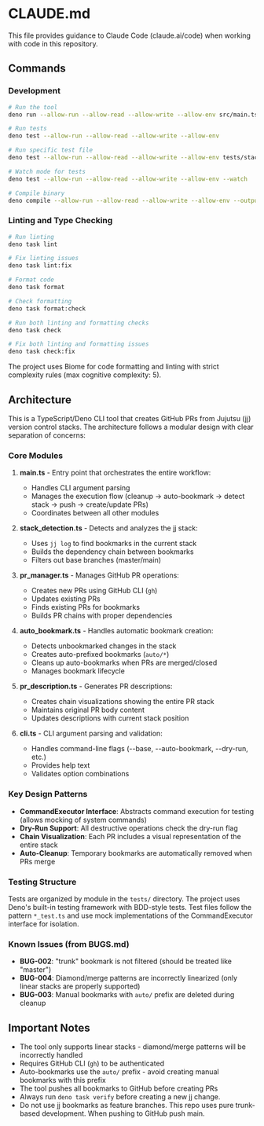 # CLAUDE.md

This file provides guidance to Claude Code (claude.ai/code) when working with code in this repository.

## Commands

### Development
```bash
# Run the tool
deno run --allow-run --allow-read --allow-write --allow-env src/main.ts

# Run tests
deno test --allow-run --allow-read --allow-write --allow-env

# Run specific test file
deno test --allow-run --allow-read --allow-write --allow-env tests/stack_detection_test.ts

# Watch mode for tests
deno test --allow-run --allow-read --allow-write --allow-env --watch

# Compile binary
deno compile --allow-run --allow-read --allow-write --allow-env --output jj-stack-prs src/main.ts
```

### Linting and Type Checking
```bash
# Run linting
deno task lint

# Fix linting issues
deno task lint:fix

# Format code
deno task format

# Check formatting
deno task format:check

# Run both linting and formatting checks
deno task check

# Fix both linting and formatting issues
deno task check:fix
```

The project uses Biome for code formatting and linting with strict complexity rules (max cognitive complexity: 5).

## Architecture

This is a TypeScript/Deno CLI tool that creates GitHub PRs from Jujutsu (jj) version control stacks. The architecture follows a modular design with clear separation of concerns:

### Core Modules

1. **main.ts** - Entry point that orchestrates the entire workflow:
   - Handles CLI argument parsing
   - Manages the execution flow (cleanup → auto-bookmark → detect stack → push → create/update PRs)
   - Coordinates between all other modules

2. **stack_detection.ts** - Detects and analyzes the jj stack:
   - Uses `jj log` to find bookmarks in the current stack
   - Builds the dependency chain between bookmarks
   - Filters out base branches (master/main)

3. **pr_manager.ts** - Manages GitHub PR operations:
   - Creates new PRs using GitHub CLI (`gh`)
   - Updates existing PRs
   - Finds existing PRs for bookmarks
   - Builds PR chains with proper dependencies

4. **auto_bookmark.ts** - Handles automatic bookmark creation:
   - Detects unbookmarked changes in the stack
   - Creates auto-prefixed bookmarks (`auto/*`)
   - Cleans up auto-bookmarks when PRs are merged/closed
   - Manages bookmark lifecycle

5. **pr_description.ts** - Generates PR descriptions:
   - Creates chain visualizations showing the entire PR stack
   - Maintains original PR body content
   - Updates descriptions with current stack position

6. **cli.ts** - CLI argument parsing and validation:
   - Handles command-line flags (--base, --auto-bookmark, --dry-run, etc.)
   - Provides help text
   - Validates option combinations

### Key Design Patterns

- **CommandExecutor Interface**: Abstracts command execution for testing (allows mocking of system commands)
- **Dry-Run Support**: All destructive operations check the dry-run flag
- **Chain Visualization**: Each PR includes a visual representation of the entire stack
- **Auto-Cleanup**: Temporary bookmarks are automatically removed when PRs merge

### Testing Structure

Tests are organized by module in the `tests/` directory. The project uses Deno's built-in testing framework with BDD-style tests. Test files follow the pattern `*_test.ts` and use mock implementations of the CommandExecutor interface for isolation.

### Known Issues (from BUGS.md)

- **BUG-002**: "trunk" bookmark is not filtered (should be treated like "master")
- **BUG-004**: Diamond/merge patterns are incorrectly linearized (only linear stacks are properly supported)
- **BUG-003**: Manual bookmarks with `auto/` prefix are deleted during cleanup

## Important Notes

- The tool only supports linear stacks - diamond/merge patterns will be incorrectly handled
- Requires GitHub CLI (`gh`) to be authenticated
- Auto-bookmarks use the `auto/` prefix - avoid creating manual bookmarks with this prefix
- The tool pushes all bookmarks to GitHub before creating PRs
- Always run `deno task verify` before creating a new jj change.
- Do not use jj bookmarks as feature branches.  This repo uses pure trunk-based development.  When pushing to GitHub push main.